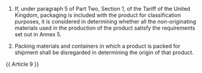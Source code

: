 1. If, under paragraph 5 of Part Two, Section 1, of the Tariff of the United Kingdom, packaging is included with the product for classification purposes, it is considered in determining whether all the non-originating materials used in the production of the product satisfy the requirements set out in Annex 5.

2. Packing materials and containers in which a product is packed for shipment shall be disregarded in determining the origin of that product.

{{ Article 9 }}
